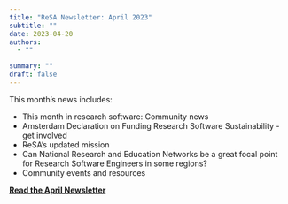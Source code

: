 ```yaml
---
title: "ReSA Newsletter: April 2023"
subtitle: ""
date: 2023-04-20
authors:
  - ""

summary: ""
draft: false
---
```


This month’s news includes:

* This month in research software: Community news
* Amsterdam Declaration on Funding Research Software Sustainability - get involved
* ReSA’s updated mission
* Can National Research and Education Networks be a great focal point for Research Software Engineers in some regions?
* Community events and resources

**[Read the April Newsletter](https://preview.mailerlite.io/preview/778129/emails/114275603419497595/)**
